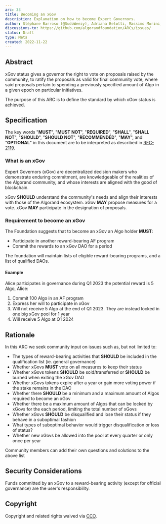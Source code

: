 ```yaml
---
arc: 33
title: Becoming an xGov
description: Explanation on how to become Expert Governors.
author: Stéphane Barroso (@SudoWeezy), Adriana Belotti, Massimo Morini, Michel Treccani, John Woods, Shai Halevi
discussions-to: https://github.com/algorandfoundation/ARCs/issues/
status: Draft
type: Meta
created: 2022-11-22
---
```

 
## Abstract
xGov status gives a governor the right to vote on proposals raised by the community, to ratify the proposals as valid for final community vote, where said proposals pertain to spending a previously specified amount of Algo in a given epoch on particular initiatives.
 
The purpose of this ARC is to define the standard by which xGov status is achieved.
 
## Specification
The key words "**MUST**", "**MUST NOT**", "**REQUIRED**", "**SHALL**", "**SHALL NOT**", "**SHOULD**", "**SHOULD NOT**", "**RECOMMENDED**", "**MAY**", and "**OPTIONAL**" in this document are to be interpreted as described in <a href="https://www.ietf.org/rfc/rfc2119.txt">RFC-2119</a>.
 
### What is an xGov
Expert Governors (xGov) are decentralized decision makers who demonstrate enduring commitment, are knowledgeable of the realities of the Algorand community, and whose interests are aligned with the good of blockchain.
 
xGov **SHOULD** understand the community's needs and align their interests with those of the Algorand ecosystem.
xGov **MAY** propose measures for a vote.
xGov **MAY** participate in the designation of proposals.
 
### Requirement to become an xGov
The Foundation suggests that to become an xGov an Algo holder **MUST**:
- Participate in another reward-bearing AF program
- Commit the rewards to an xGov DAO for a period
 
The foundation will maintain lists of eligible reward-bearing programs, and a list of qualified DAOs.
 
#### Example
Alice participates in governance during Q1 2023
the potential reward is 5 Algo, Alice:
1) Commit 100 Algo in an AF program
2) Express her will to participate in xGov
3) Will not receive 5 Algo at the end of Q1 2023. They are instead locked in one big xGov pool for 1 year
4) Will receive 5 Algo at Q1 2024
 
## Rationale
In this ARC we seek community input on issues such as, but not limited to:
- The types of reward-bearing activities that **SHOULD** be included in the qualification list (ie. general governance)
- Whether xGovs **MUST** vote on all measures to keep their status
- Whether xGovs tokens **SHOULD** be sold/transferred or **SHOULD** be burned when exiting the xGov DAO
- Whether xGovs tokens expire after a year or gain more voting power if the stake remains in the DAO
- Whether there **SHOULD** be a minimum and a maximum amount of Algos required to become an xGov
- Whether there be a maximum amount of Algos that can be locked by xGovs for the each period, limiting the total number of xGovs
- Whether xGovs **SHOULD** be disqualified and lose their status if they behave in a suboptimal fashion
- What types of suboptimal behavior would trigger disqualification or loss of status?
- Whether new xGovs be allowed into the pool at every quarter or only once per year

Community members can add their own questions and solutions to the above list
 
## Security Considerations
Funds committed by an xGov to a reward-bearing activity (except for official governance) are the user's responsibility.
 
## Copyright
Copyright and related rights waived via <a href="https://creativecommons.org/publicdomain/zero/1.0/">CCO</a>.